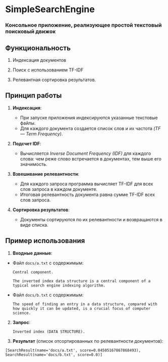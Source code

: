 # **SimpleSearchEngine**

### Консольное приложение, реализующее простой текстовый поисковый движок

## **Функциональность**

1. Индексация документов

2. Поиск с использованием TF-IDF

3. Релевантная сортировка результатов.

## **Принцип работы**
1. **Индексация**:
   - При запуске приложения индексируются указанные текстовые файлы.
   - Для каждого документа создается список слов и их частота *(TF — Term Frequency)*.

2. **Подсчет IDF**:
   - Вычисляется *Inverse Document Frequency (IDF)* для каждого слова: чем реже слово встречается в документах, тем выше его значимость.

3. **Взвешивание релевантности**:
   - Для каждого запроса программа вычисляет TF-IDF для всех слов запроса в каждом документе.
   - Итоговая релевантность документа равна сумме TF-IDF всех слов запроса.

4. **Сортировка результатов**:
   - Документы сортируются по их релевантности и возвращаются в виде списка.

## **Пример использования**

1. **Входные данные**:

  - Файл `docs/a.txt` с содержимым:

    ```
    Central component.
    
    The inverted index data structure is a central component of a typical search engine indexing algorithm.
    ```

  - Файл `docs/b.txt` с содержимым:

    `The speed of finding an entry in a data structure, compared with how quickly it can be updated, is a crucial focus of computer science.`

2. **Запрос**:

   `Inverted index (DATA STRUCTURE).`

3. **Результат** (список отсортированных по релевантности документов):

  `[SearchResult(name='docs/a.txt', score=0.04505167867868493), SearchResult(name='docs/b.txt', score=0.0)]`
